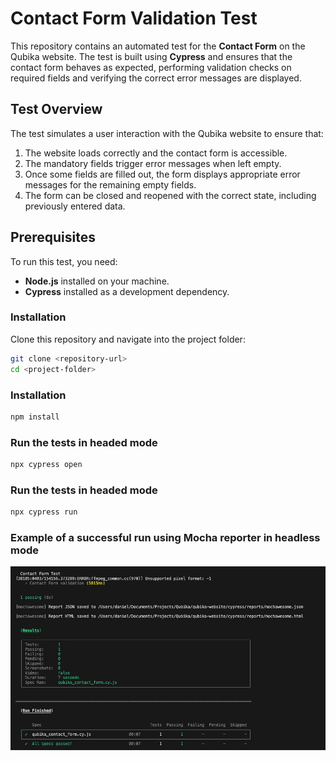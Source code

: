 # Contact Form Validation Test

This repository contains an automated test for the **Contact Form** on the Qubika website. The test is built using **Cypress** and ensures that the contact form behaves as expected, performing validation checks on required fields and verifying the correct error messages are displayed.

## Test Overview

The test simulates a user interaction with the Qubika website to ensure that:

1. The website loads correctly and the contact form is accessible.
2. The mandatory fields trigger error messages when left empty.
3. Once some fields are filled out, the form displays appropriate error messages for the remaining empty fields.
4. The form can be closed and reopened with the correct state, including previously entered data.

## Prerequisites

To run this test, you need:

- **Node.js** installed on your machine.
- **Cypress** installed as a development dependency.

### Installation

Clone this repository and navigate into the project folder:

```bash
git clone <repository-url>
cd <project-folder>
```

### Installation
```bash
npm install
```

### Run the tests in headed mode
```bash
npx cypress open
```

### Run the tests in headed mode
```bash
npx cypress run   
```
### Example of a successful run using Mocha reporter in headless mode
![Success Image](./result-example/Success.jpg)



